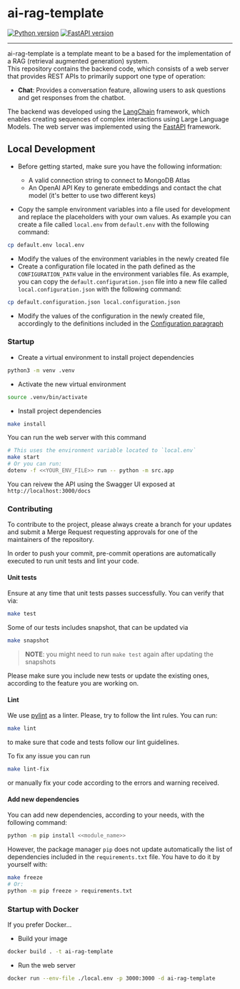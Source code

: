 # ai-rag-template

[![Python
version](https://img.shields.io/badge/python-v3.12.3-blue)](.coverage/html/index.html)
[![FastAPI
version](https://img.shields.io/badge/fastapi-v0.112.1-blue)](.coverage/html/index.html)

---

ai-rag-template is a template meant to be a based for the implementation of a RAG (retrieval augmented generation) system.  
This repository contains the backend code, which consists of a web server that provides REST APIs to primarily support one type of operation:

- **Chat**: Provides a conversation feature, allowing users to ask questions and get responses from the chatbot.

The backend was developed using the [LangChain](https://python.langchain.com/docs/get_started/introduction/) framework, which enables creating sequences of complex interactions using Large Language Models. The web server was implemented using the [FastAPI](https://fastapi.tiangolo.com/) framework.

## Local Development

- Before getting started, make sure you have the following information:
  - A valid connection string to connect to MongoDB Atlas
  - An OpenAI API Key to generate embeddings and contact the chat model (it's better to use two different keys)

- Copy the sample environment variables into a file used for development and replace the placeholders with your own values. As example you can create a file called `local.env` from `default.env` with the following command:

```sh
cp default.env local.env
```

- Modify the values of the environment variables in the newly created file
- Create a configuration file located in the path defined as the `CONFIGURATION_PATH` value in the environment variables file. As example, you can copy the `default.configuration.json` file into a new file called `local.configuration.json` with the following command:

```sh
cp default.configuration.json local.configuration.json
```

- Modify the values of the configuration in the newly created file, accordingly to the definitions included in the [Configuration paragraph](#configuration)

### Startup

- Create a virtual environment to install project dependencies

```sh
python3 -m venv .venv
```

- Activate the new virtual environment

```sh
source .venv/bin/activate
```

- Install project dependencies

```sh
make install
```

You can run the web server with this command

```sh
# This uses the environment variable located to `local.env`
make start
# Or you can run:
dotenv -f <<YOUR_ENV_FILE>> run -- python -m src.app
```

You can reivew the API using the Swagger UI exposed at `http://localhost:3000/docs`

### Contributing

To contribute to the project, please always create a branch for your updates and submit a Merge Request requesting approvals for one of the maintainers of the repository.

In order to push your commit, pre-commit operations are automatically executed to run unit tests and lint your code.

#### Unit tests

Ensure at any time that unit tests passes successfully. You can verify that via:

```sh
make test
```

Some of our tests includes snapshot, that can be updated via

```sh
make snapshot
```

> **NOTE**: you might need to run `make test` again after updating the snapshots

Please make sure you include new tests or update the existing ones, according to the feature you are working on.

#### Lint

We use [pylint](https://pypi.org/project/pylint/) as a linter. Please, try to follow the lint rules. You can run:

```sh
make lint
```

to make sure that code and tests follow our lint guidelines.

To fix any issue you can run

```sh
make lint-fix
```

or manually fix your code according to the errors and warning received.

#### Add new dependencies

You can add new dependencies, according to your needs, with the following command:

```sh
python -m pip install <<module_name>>
```

However, the package manager `pip` does not update automatically the list of dependencies included in the `requirements.txt` file. You have to do it by yourself with:

```sh
make freeze
# Or:
python -m pip freeze > requirements.txt
```

### Startup with Docker

If you prefer Docker...

- Build your image

```sh
docker build . -t ai-rag-template
```

- Run the web server

```sh
docker run --env-file ./local.env -p 3000:3000 -d ai-rag-template
```
